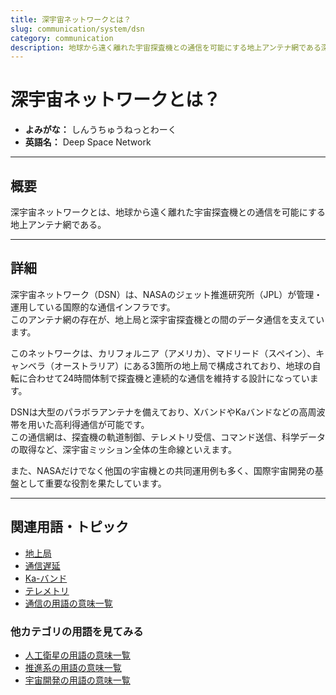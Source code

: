 ```yaml
---
title: 深宇宙ネットワークとは？
slug: communication/system/dsn
category: communication
description: 地球から遠く離れた宇宙探査機との通信を可能にする地上アンテナ網である深宇宙ネットワークの意味・定義・内容について解説します。  
---
```


# 深宇宙ネットワークとは？

- **よみがな：** しんうちゅうねっとわーく  
- **英語名：** Deep Space Network  

---

## 概要

深宇宙ネットワークとは、地球から遠く離れた宇宙探査機との通信を可能にする地上アンテナ網である。  

---

## 詳細

深宇宙ネットワーク（DSN）は、NASAのジェット推進研究所（JPL）が管理・運用している国際的な通信インフラです。  
このアンテナ網の存在が、地上局と深宇宙探査機との間のデータ通信を支えています。  

このネットワークは、カリフォルニア（アメリカ）、マドリード（スペイン）、キャンベラ（オーストラリア）にある3箇所の地上局で構成されており、地球の自転に合わせて24時間体制で探査機と連続的な通信を維持する設計になっています。  

DSNは大型のパラボラアンテナを備えており、XバンドやKaバンドなどの高周波帯を用いた高利得通信が可能です。  
この通信網は、探査機の軌道制御、テレメトリ受信、コマンド送信、科学データの取得など、深宇宙ミッション全体の生命線といえます。  

また、NASAだけでなく他国の宇宙機との共同運用例も多く、国際宇宙開発の基盤として重要な役割を果たしています。  

---

## 関連用語・トピック

- [地上局](communication/system/ground-station)
- [通信遅延](communication/technology/communication-delay)
- [Ka-バンド](communication/technology/ka-band)
- [テレメトリ](communication/system/telemetry)
- [通信の用語の意味一覧](category/communication)

### 他カテゴリの用語を見てみる
- [人工衛星の用語の意味一覧](category/satellite)
- [推進系の用語の意味一覧](category/propulsion)
- [宇宙開発の用語の意味一覧](category/glossary)
